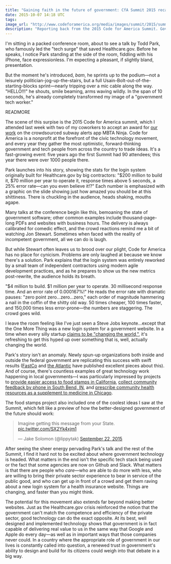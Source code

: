 ```yaml
---
title: "Gaining faith in the future of government: CfA Summit 2015 recap"
date: 2015-10-07 14:18 UTC
tags:
image_url: "http://www.codeforamerica.org/media/images/summit/2015/summit-social.png"
description: "Reporting back from the 2015 Code for America Summit. Government tech is changing, and faster than you might think."
---
```


I'm sitting in a packed conference room, about to see a talk by Todd Park, who famously led the "tech surge" that saved Healthcare.gov. Before he speaks, I notice Park standing at the side of the room, fiddling with his iPhone, face expressionless. I'm expecting a pleasant, if slightly bland, presentation.

But the moment he's introduced, *bam*, he sprints up to the podium—not a leisurely politician-jog-up-the-stairs, but a full Usain-Bolt-out-of-the-starting-blocks sprint—nearly tripping over a mic cable along the way. "HELLO!!!" he shouts, smile beaming, arms waving wildly. In the span of 10 seconds, he's already completely transformed my image of a "government tech worker."

READMORE

The scene of this surpise is the 2015 Code for America summit, which I attended last week with two of my coworkers to accept an award for [our work](http://geoffreylitt.com/2015/02/28/mbta-ninja.html) on the crowdsourced subway alerts app MBTA Ninja. Code for America is a nonprofit at the forefront of the civic technology movement, and every year they gather the most optimistic, forward-thinking government and tech people from across the country to trade ideas. It's a fast-growing event: five years ago the first Summit had 90 attendees; this year there were over 1000 people there.

Park launches into his story, showing the stats for the login system originally built for Healthcare.gov by big contractors: "$200 million to build it, $70 million per year to operate it, response times above 5 seconds, a 25% error rate—can you even believe it!?" Each number is emphasized with a graphic on the slide showing just how amazed you should be at this shittiness. There is chuckling in the audience, heads shaking, mouths agape.

Many talks at the conference begin like this, bemoaning the state of government software; other common examples include thousand-page-long PDFs and websites with business hours. The delivery is always calibrated for comedic effect, and the crowd reactions remind me a bit of watching Jon Stewart. Sometimes when faced with the reality of incompetent government, all we can do is laugh.

But while Stewart often leaves us to brood over our plight, Code for America has no place for cynicism. Problems are only laughed at because we know there's a solution. Park explains that the login system was entirely reworked by a small team of independent contractors using modern agile development practices, and as he prepares to show us the new metrics post-rewrite, the audience holds its breath.

"$4 million to build. $1 million per year to operate. 30 millisecond response time. And an error rate of 0.000167%!" He reads the error rate with dramatic pauses: "zero point zero...zero...zero," each order of magnitude hammering a nail in the coffin of the shitty old way. 50 times cheaper, 100 times faster, and 150,000 times less error-prone—the numbers are staggering. The crowd goes wild.

I leave the room feeling like I've just seen a Steve Jobs keynote...except that the One More Thing was a new login system for a government website. In a time when every silly startup [claims to be "changing the world,"](https://www.youtube.com/watch?v=J-GVd_HLlps), it's refreshing to get this hyped up over something that is, well, actually changing the world.

Park's story isn't an anomaly. Newly spun-up organizations both inside and outside the federal government are replicating this success with swift results ([FastCo](http://www.fastcompany.com/3046756/obama-and-his-geeks) and [the Atlantic](http://www.theatlantic.com/technology/archive/2015/07/the-secret-startup-saved-healthcare-gov-the-worst-website-in-america/397784/) have published excellent pieces about this). And of course, there's countless examples of great technology work happening in local governments—I was particularly impressed by projects to [provide easier access to food stamps in California](https://www.youtube.com/watch?v=lqTFi2U2Ebc&index=5&list=PL65XgbSILalUZFyWsZqbtZKN1iffAOM5M), [collect community feedback by phone in South Bend, IN](https://www.youtube.com/watch?v=xHmBagV54gY), and [prescribe community health resources as a supplement to medicine in Chicago](https://www.youtube.com/watch?v=8HaWI6hE1xA&index=34&list=PL65XgbSILalUZFyWsZqbtZKN1iffAOM5M).

The food stamps project also included one of the coolest ideas I saw at the Summit, which felt like a preview of how the better-designed government of the future should work:

<blockquote class="twitter-tweet" lang="en"><p lang="en" dir="ltr">Imagine getting this message from your State. <a href="http://t.co/SX2Yk4xjm1">pic.twitter.com/SX2Yk4xjm1</a></p>&mdash; Jake Solomon (@lippytak) <a href="https://twitter.com/lippytak/status/646392381802201088">September 22, 2015</a></blockquote>
<script async src="//platform.twitter.com/widgets.js" charset="utf-8"></script>

After seeing the sheer energy pervading Park's talk and the rest of the Summit, I find it hard not to be excited about where government technology is headed. What matters in the end isn't the specific tech stack being used or the fact that some agencies are now on Github and Slack. What matters is that there are people who _care_—who are able to do more with less, who are willing to bring their private sector experience to bear in service of the public good, and who can get up in front of a crowd and get them raving about a new login system for a health insurance website. Things are changing, and faster than you might think.

The potential for this movement also extends far beyond making better websites. Just as the Healthcare.gov crisis reinforced the notion that the government can't match the competence and efficiency of the private sector, good technology can do the exact opposite. At its best, well designed and implemented technology shows that government is in fact capable of delivering real value to us in the same way that Google and Apple do every day—as well as in important ways that those companies never could. In a country where the appropriate role of government in our lives is constantly called into question, a renewed trust in government's ability to design and build for its citizens could weigh into that debate in a big way.
